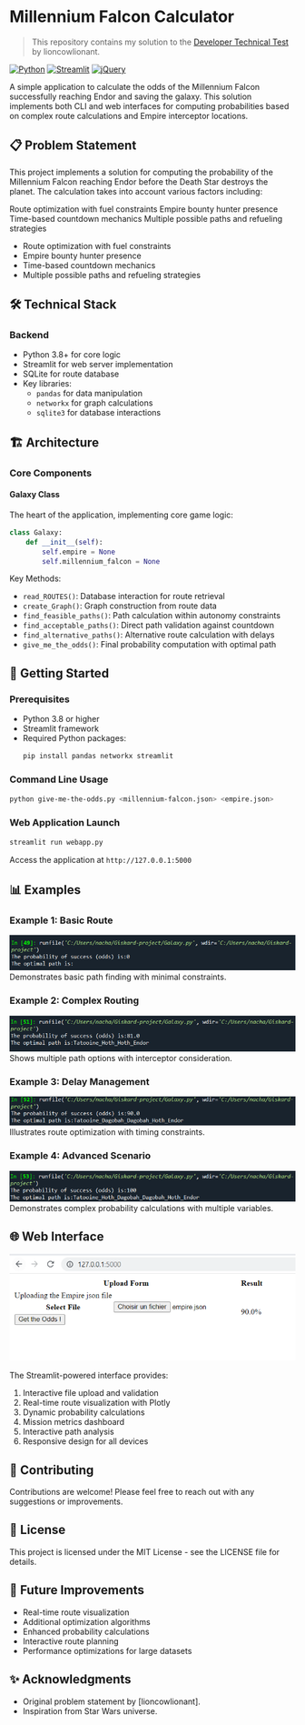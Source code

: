 # Millennium Falcon Calculator 

> This repository contains my solution to the [Developer Technical Test](https://github.com/lioncowlionant/developer-test) by lioncowlionant.

[![Python](https://img.shields.io/badge/python-3.8+-blue.svg)](https://www.python.org/downloads/)
[![Streamlit](https://img.shields.io/badge/streamlit-2.0+-green.svg)](https://flask.palletsprojects.com/)
[![jQuery](https://img.shields.io/badge/jquery-3.6+-yellow.svg)](https://jquery.com/)

A simple application to calculate the odds of the Millennium Falcon successfully reaching Endor and saving the galaxy. This solution implements both CLI and web interfaces for computing probabilities based on complex route calculations and Empire interceptor locations.

## 📋 Problem Statement

This project implements a solution for computing the probability of the Millennium Falcon reaching Endor before the Death Star destroys the planet. The calculation takes into account various factors including:

Route optimization with fuel constraints
Empire bounty hunter presence
Time-based countdown mechanics
Multiple possible paths and refueling strategies

- Route optimization with fuel constraints
- Empire bounty hunter presence
- Time-based countdown mechanics
- Multiple possible paths and refueling strategies

## 🛠️ Technical Stack


### Backend
- Python 3.8+ for core logic
- Streamlit for web server implementation
- SQLite for route database
- Key libraries:
  - `pandas` for data manipulation
  - `networkx` for graph calculations
  - `sqlite3` for database interactions

## 🏗️ Architecture

### Core Components

#### Galaxy Class
The heart of the application, implementing core game logic:

```python
class Galaxy:
    def __init__(self):
        self.empire = None
        self.millennium_falcon = None
```

Key Methods:
- `read_ROUTES()`: Database interaction for route retrieval
- `create_Graph()`: Graph construction from route data
- `find_feasible_paths()`: Path calculation within autonomy constraints
- `find_acceptable_paths()`: Direct path validation against countdown
- `find_alternative_paths()`: Alternative route calculation with delays
- `give_me_the_odds()`: Final probability computation with optimal path

## 🚀 Getting Started

### Prerequisites
- Python 3.8 or higher
- Streamlit framework
- Required Python packages:
  ```bash
  pip install pandas networkx streamlit
  ```

### Command Line Usage
```bash
python give-me-the-odds.py <millennium-falcon.json> <empire.json>
```

### Web Application Launch
```bash
streamlit run webapp.py
```
Access the application at `http://127.0.0.1:5000`

## 📊 Examples

### Example 1: Basic Route
![Example 1 Visualization](resources/example1.png)
Demonstrates basic path finding with minimal constraints.

### Example 2: Complex Routing
![Example 2 Visualization](resources/example2.png)
Shows multiple path options with interceptor consideration.

### Example 3: Delay Management
![Example 3 Visualization](resources/example3.png)
Illustrates route optimization with timing constraints.

### Example 4: Advanced Scenario
![Example 4 Visualization](resources/example4.png)
Demonstrates complex probability calculations with multiple variables.

## 🌐 Web Interface
![Web Application Interface](resources/Web_application.png)

The Streamlit-powered interface provides:
1. Interactive file upload and validation
2. Real-time route visualization with Plotly
3. Dynamic probability calculations
4. Mission metrics dashboard
5. Interactive path analysis
6. Responsive design for all devices

## 🤝 Contributing
Contributions are welcome! Please feel free to reach out with any suggestions or improvements.

## 📝 License
This project is licensed under the MIT License - see the LICENSE file for details.

## 🎯 Future Improvements
- Real-time route visualization
- Additional optimization algorithms
- Enhanced probability calculations
- Interactive route planning
- Performance optimizations for large datasets

## ✨ Acknowledgments
- Original problem statement by [lioncowlionant].
- Inspiration from Star Wars universe.